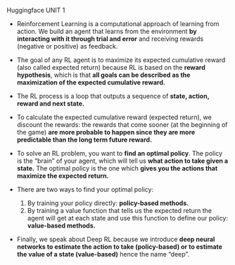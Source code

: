 Huggingface
UNIT 1

-   Reinforcement Learning is a computational approach of learning from action. We build an agent that learns from the environment **by interacting with it through trial and error** and receiving rewards (negative or positive) as feedback.
    
-   The goal of any RL agent is to maximize its expected cumulative reward (also called expected return) because RL is based on the **reward hypothesis**, which is that **all goals can be described as the maximization of the expected cumulative reward.**
    
-   The RL process is a loop that outputs a sequence of **state, action, reward and next state.**
    
-   To calculate the expected cumulative reward (expected return), we discount the rewards: the rewards that come sooner (at the beginning of the game) **are more probable to happen since they are more predictable than the long term future reward.**
    
-   To solve an RL problem, you want to **find an optimal policy**. The policy is the “brain” of your agent, which will tell us **what action to take given a state.** The optimal policy is the one which **gives you the actions that maximize the expected return.**
    
-   There are two ways to find your optimal policy:
    
    1.  By training your policy directly: **policy-based methods.**
    2.  By training a value function that tells us the expected return the agent will get at each state and use this function to define our policy: **value-based methods.**
-   Finally, we speak about Deep RL because we introduce **deep neural networks to estimate the action to take (policy-based) or to estimate the value of a state (value-based)** hence the name “deep”.